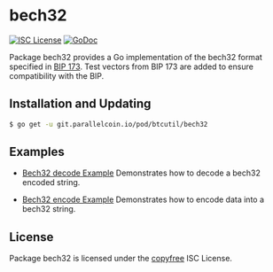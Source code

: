 # bech32

[![ISC License](http://img.shields.io/badge/license-ISC-blue.svg)](http://copyfree.org)
[![GoDoc](https://godoc.org/git.parallelcoin.io/pod/btcutil/bech32?status.png)](http://godoc.org/git.parallelcoin.io/pod/btcutil/bech32)

Package bech32 provides a Go implementation of the bech32 format specified in [BIP 173](https://github.com/bitcoin/bips/blob/master/bip-0173.mediawiki). Test vectors from BIP 173 are added to ensure compatibility with the BIP.

## Installation and Updating

```bash
$ go get -u git.parallelcoin.io/pod/btcutil/bech32
```

## Examples

- [Bech32 decode Example](http://godoc.org/git.parallelcoin.io/pod/btcutil/bech32#example-Bech32Decode)
  Demonstrates how to decode a bech32 encoded string.

- [Bech32 encode Example](http://godoc.org/git.parallelcoin.io/pod/btcutil/bech32#example-BechEncode)
  Demonstrates how to encode data into a bech32 string.

## License

Package bech32 is licensed under the [copyfree](http://copyfree.org) ISC License.
